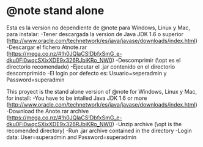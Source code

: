 @note stand alone
===============



Esta es la version no dependiente de @note para Windows, Linux y Mac, para instalar:
-Tener descargada la version de Java JDK 1.6 o superior (http://www.oracle.com/technetwork/es/java/javase/downloads/index.html)
-Descargar el fichero Atnote.rar (https://mega.co.nz/#!h0JQlaCS!DbfxSmG_e-dku0Fi0wqcSXixXDE9x326RJbiKRo_NW0) 
-Descomprimir (\opt es el directorio recomendado)
-Ejecutar el .jar contenido en el directorio descomprimido
-El login por defecto es: Usuario=seperadmin y Password=superadmin


This proyect is the stand alone version of @note for Windows, Linux y Mac, for install:
-You have to be intalled Java JDK 1.6 or more (http://www.oracle.com/technetwork/es/java/javase/downloads/index.html)
-Download the Anote.rar archive (https://mega.co.nz/#!h0JQlaCS!DbfxSmG_e-dku0Fi0wqcSXixXDE9x326RJbiKRo_NW0)
-Unzip archive (\opt is the recomended directory)
-Run .jar archive contained in the directory
-Login data: User=superadmin and Password=superadmin
